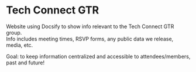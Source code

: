 # Tech Connect GTR
Website using Docsify to show info relevant to the Tech Connect GTR group.  
Info includes meeting times, RSVP forms, any public data we release, media, etc.

Goal: to keep information centralized and accessible to attendees/members, past and future!
